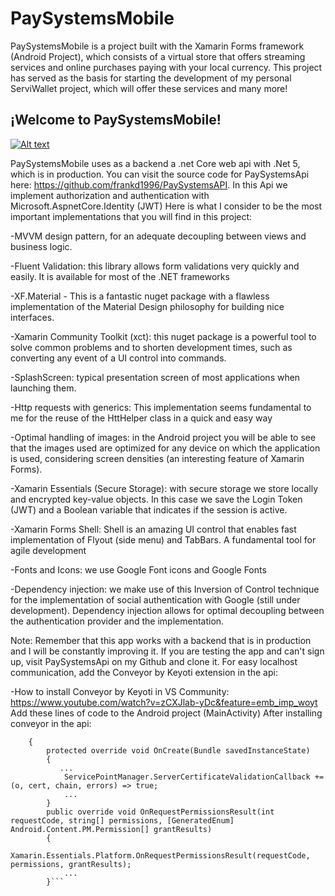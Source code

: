 # PaySystemsMobile

PaySystemsMobile is a project built with the Xamarin Forms framework (Android Project), which consists of a virtual store that offers streaming services and online purchases paying with your local currency. This project has served as the basis for starting the development of my personal ServiWallet project, which will offer these services and many more! 

## ¡Welcome to PaySystemsMobile! 

[![Alt text](https://img.youtube.com/vi/OaVvTxtXDYQ/0.jpg)](https://www.youtube.com/watch?v=OaVvTxtXDYQ)

PaySystemsMobile uses as a backend a .net Core web api with .Net 5, which is in production. You can visit the source code for PaySystemsApi here: https://github.com/frankd1996/PaySystemsAPI. In this Api we implement authorization and authentication with Microsoft.AspnetCore.Identity (JWT)
Here is what I consider to be the most important implementations that you will find in this project:

-MVVM design pattern, for an adequate decoupling between views and business logic.

-Fluent Validation: this library allows form validations very quickly and easily. It is available for most of the .NET frameworks 

-XF.Material - This is a fantastic nuget package with a flawless implementation of the Material Design philosophy for building nice interfaces.

-Xamarin Community Toolkit (xct): this nuget package is a powerful tool to solve common problems and to shorten development times, such as converting any event of a UI control into commands.

-SplashScreen: typical presentation screen of most applications when launching them.

-Http requests with generics: This implementation seems fundamental to me for the reuse of the HttHelper class in a quick and easy way

-Optimal handling of images: in the Android project you will be able to see that the images used are optimized for any device on which the application is used, considering screen densities (an interesting feature of Xamarin Forms).

-Xamarin Essentials (Secure Storage): with secure storage we store locally and encrypted key-value objects. In this case we save the Login Token (JWT) and a Boolean variable that indicates if the session is active.

-Xamarin Forms Shell: Shell is an amazing UI control that enables fast implementation of Flyout (side menu) and TabBars. A fundamental tool for agile development

-Fonts and Icons: we use Google Font icons and Google Fonts

-Dependency injection: we make use of this Inversion of Control technique for the implementation of social authentication with Google (still under development). Dependency injection allows for optimal decoupling between the authentication provider and the implementation.

Note: Remember that this app works with a backend that is in production and I will be constantly improving it. If you are testing the app and can't sign up, visit PaySystemsApi on my Github and clone it. For easy localhost communication, add the Conveyor by Keyoti extension in the api:

-How to install Conveyor by Keyoti in VS Community: https://www.youtube.com/watch?v=zCXJlab-yDc&feature=emb_imp_woyt
Add these lines of code to the Android project (MainActivity) After installing conveyor in the api:

``` public class MainActivity : global::Xamarin.Forms.Platform.Android.FormsAppCompatActivity
    {
        protected override void OnCreate(Bundle savedInstanceState)
        {
           ...
            ServicePointManager.ServerCertificateValidationCallback += (o, cert, chain, errors) => true; 
            ...           
        }
        public override void OnRequestPermissionsResult(int requestCode, string[] permissions, [GeneratedEnum] Android.Content.PM.Permission[] grantResults)
        {
            Xamarin.Essentials.Platform.OnRequestPermissionsResult(requestCode, permissions, grantResults);
            ...
        }```


